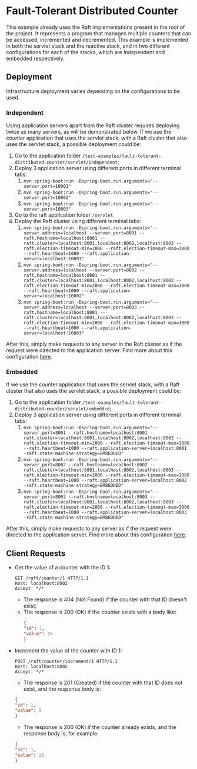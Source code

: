 # Fault-Tolerant Distributed Counter

This example already uses the Raft implementations present in the root of the project. It represents a program that manages multiple counters that can be accessed, incremented and decremented. This example is implemented in both the servlet stack and the reactive stack, and in two different configurations for each of the stacks, which are independent and embedded respectively.

## Deployment

Infrastructure deployment varies depending on the configurations to be used.

### Independent

Using application servers apart from the Raft cluster requires deploying twice as many servers, as will be demonstrated below. If we use the counter application that uses the servlet stack, with a Raft cluster that also uses the servlet stack, a possible deployment could be:

1. Go to the application folder `/test-examples/fault-tolerant-distributed-counter/servlet/independent`;
1. Deploy 3 application server using different ports in different terminal tabs:
    1. `mvn spring-boot:run -Dspring-boot.run.arguments="--server.port=10001"`
    1. `mvn spring-boot:run -Dspring-boot.run.arguments="--server.port=10002"`
    1. `mvn spring-boot:run -Dspring-boot.run.arguments="--server.port=10003"`
1. Go to the raft application folder `/servlet`
1. Deploy the Raft cluster using different terminal tabs:
    1. `mvn spring-boot:run -Dspring-boot.run.arguments="--server.address=localhost --server.port=8001 --raft.hostname=localhost:8001 --raft.cluster=localhost:8001,localhost:8002,localhost:8003 --raft.election-timeout-min=2000 --raft.election-timeout-max=3000 --raft.heartbeat=1000 --raft.application-server=localhost:10001"`
    1. `mvn spring-boot:run -Dspring-boot.run.arguments="--server.address=localhost --server.port=8002 --raft.hostname=localhost:8001 --raft.cluster=localhost:8001,localhost:8002,localhost:8003 --raft.election-timeout-min=2000 --raft.election-timeout-max=3000 --raft.heartbeat=1000 --raft.application-server=localhost:10002"`
    1. `mvn spring-boot:run -Dspring-boot.run.arguments="--server.address=localhost --server.port=8003 --raft.hostname=localhost:8001 --raft.cluster=localhost:8001,localhost:8002,localhost:8003 --raft.election-timeout-min=2000 --raft.election-timeout-max=3000 --raft.heartbeat=1000 --raft.application-server=localhost:10003"`

After this, simply make requests to any server in the Raft cluster as if the request were directed to the application server. Find more about this configuration [here](https://github.com/joaop21/SpringRaft/wiki/How-To-Use#ChooseConfiguration-Independent).

### Embedded

If we use the counter application that uses the servlet stack, with a Raft cluster that also uses the servlet stack, a possible deployment could be:

1. Go to the application folder `/test-examples/fault-tolerant-distributed-counter/servlet/embedded`;
1. Deploy 3 application server using different ports in different terminal tabs:
    1. `mvn spring-boot:run -Dspring-boot.run.arguments="--server.port=8001 --raft.hostname=localhost:8001 --raft.cluster=localhost:8001,localhost:8002,localhost:8003 --raft.election-timeout-min=2000 --raft.election-timeout-max=3000 --raft.heartbeat=1000 --raft.application-server=localhost:8001 -raft.state-machine-strategy=EMBEDDED"`
    1. `mvn spring-boot:run -Dspring-boot.run.arguments="--server.port=8002 --raft.hostname=localhost:8002 --raft.cluster=localhost:8001,localhost:8002,localhost:8003 --raft.election-timeout-min=2000 --raft.election-timeout-max=3000 --raft.heartbeat=1000 --raft.application-server=localhost:8002 -raft.state-machine-strategy=EMBEDDED"`
    1. `mvn spring-boot:run -Dspring-boot.run.arguments="--server.port=8003 --raft.hostname=localhost:8003 --raft.cluster=localhost:8001,localhost:8002,localhost:8003 --raft.election-timeout-min=2000 --raft.election-timeout-max=3000 --raft.heartbeat=1000 --raft.application-server=localhost:8003 -raft.state-machine-strategy=EMBEDDED"`

After this, simply make requests to any server as if the request were directed to the application server. Find more about this configuration [here](https://github.com/joaop21/SpringRaft/wiki/How-To-Use#ChooseConfiguration-Embedded).

## Client Requests

* Get the value of a counter with the ID 1:
    ```http
    GET /raft/counter/1 HTTP/1.1
    Host: localhost:8002
    Accept: */*
    ```
    * The response is 404 (Not Found) if the counter with that ID doesn't exist;
    * The response is 200 (OK) if the counter exists with a body like:
        ```json
        {
        "id": 1,
        "value": 16
        }
        ```
* Increment the value of the counter with ID 1:
    ```http
    POST /raft/counter/increment/1 HTTP/1.1
    Host: localhost:8002
    Accept: */*
    ```
    * The response is 201 (Created) if the counter with that ID does not exist, and the response body is:
    ```json
    {
    "id": 1,
    "value": 1
    }
    ```
    * The response is 200 (OK) if the counter already exists, and the response body is, for example:
    ```json
    {
    "id": 1,
    "value": 15
    }
    ```
